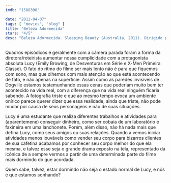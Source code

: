 ```yaml
---
imdb: "1588398"

date: "2012-04-07"
tags: [ "movies", "blog" ]
title: "Beleza Adormecida"
stars: "4/5"
desc: "Beleza Adormecida. Sleeping Beauty (Australia, 2011). Dirigido por Julia Leigh. Escrito por Julia Leigh. Com Bridgette Barrett, Rachael Blake, Hannah Bella Bowden, Emily Browning, Alan Cardy, Peter Carroll, Les Chantery, Benita Collings, Michael Dorman."
---
```

Quadros episódicos e geralmente com a câmera parada foram a forma da diretora/roteirista aumentar nossa cumplicidade com a protagonista absoluta Lucy (Emily Browing, de Desventuras em Série e X-Men Primeira Classe). O fato do ritmo do filme ser mais lento não é para que fiquemos com sono, mas que olhemos com mais atenção ao que está acontecendo de fato, e não apenas na superfície. Assim como as paredes invisíveis de Dogville estamos testemunhando essas cenas que poderiam muito bem ter acontecido na vida real, com a diferença que na vida real ninguém ficaria sabendo. A fotografia triste e que ao mesmo tempo evoca um ambiente onírico parece querer dizer que essa realidade, ainda que triste, não pode mudar por causa de seus personagens e não de suas situações.

Lucy é uma estudante que realiza diferentes trabalhos e atividades para (aparentemene) conseguir dinheiro, como ser cobaia de um laboratório e faxineira em uma lanchonete. Porém, além disso, não há nada mais que defina Lucy, como seus amigos ou suas relações. Quando a vemos iniciar atividades menos louváveis como vender seu corpo para bizarros clientes de sua cafetina acabamos por conhecer seu corpo melhor do que ela mesma, e talvez esse seja o grande drama exposto na tela, representado da icônica de a sempre vermos a partir de uma determinada parte do filme mais dormindo do que acordada.

Quem sabe, talvez, estar dormindo não seja o estado normal de Lucy, e nós é que estamos sonhando?
